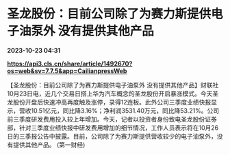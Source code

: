 # 圣龙股份：目前公司除了为赛力斯提供电子油泵外 没有提供其他产品

**2023-10-23 04:31**

**https://api3.cls.cn/share/article/1492670?os=web&sv=7.7.5&app=CailianpressWeb**

【圣龙股份：目前公司除了为赛力斯提供电子油泵外 没有提供其他产品】财联社10月23日电，近几个交易日搭上华为汽车概念的圣龙股份开启暴涨模式。今天圣龙股份开盘后快速冲高再度触及涨停，录得12连板。此外公司三季度业绩快报显示，营收10.51亿元，同比降3.16%；净利润3531.40万元，同比降53.21%。公司前三季度研发费用投入较上年增加。今天，记者以投资者身份致电圣龙股份证券部，针对三季度业绩快报中研发费用增加的细节情况，工作人员表示将在10月26日的三季报公告中披露。目前，公司除了为赛力斯提供营收较少的电子油泵外，没有提供其他产品。 (第一财经)